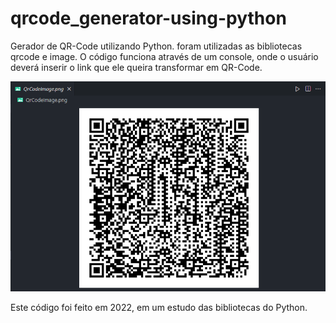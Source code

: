 # qrcode_generator-using-python
Gerador de QR-Code utilizando Python. foram utilizadas as bibliotecas qrcode e image.
O código funciona através de um console, onde o usuário deverá inserir o link que ele queira transformar em QR-Code.

![Screenshot](screenshot.png)

Este código foi feito em 2022, em um estudo das bibliotecas do Python.

